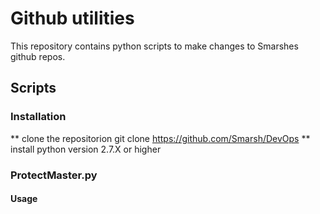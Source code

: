 # Github utilities

This repository contains python scripts to make changes to Smarshes github repos.

## Scripts 

### Installation 

** clone the repositorion git clone https://github.com/Smarsh/DevOps
** install python version 2.7.X or higher 

### ProtectMaster.py


#### Usage 
